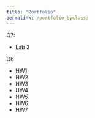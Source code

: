 ```yaml
---
title: "Portfolio"
permalink: /portfolio_byclass/
---
```


Q7:
* Lab 3

Q6
* HW1
* HW2
* HW3
* HW4
* HW5
* HW6
* HW7 
